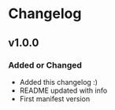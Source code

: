 # Changelog

## v1.0.0

### Added or Changed
- Added this changelog :)
- README updated with info
- First manifest version
